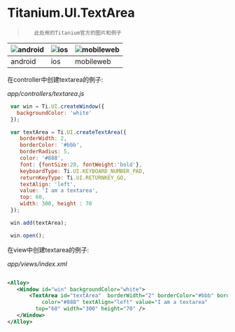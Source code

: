 # Titanium.UI.TextArea

>        此处用的Titanium官方的图片和例子

![android](http://docs.appcelerator.com/platform/latest/images/textarea/textarea_android.png)  | ![ios](http://docs.appcelerator.com/platform/latest/images/textarea/textarea_ios.png) | ![mobileweb](http://docs.appcelerator.com/platform/latest/images/textarea/textarea_mobileweb.png)  |
------------- | ------------- | ------------- |
android  | ios | mobileweb |



在controller中创建textarea的例子:

*app/controllers/textarea.js*

```javascript
 var win = Ti.UI.createWindow({
   backgroundColor: 'white'
 });

 var textArea = Ti.UI.createTextArea({
    borderWidth: 2,
    borderColor: '#bbb',
    borderRadius: 5,
    color: '#888',
    font: {fontSize:20, fontWeight:'bold'},
    keyboardType: Ti.UI.KEYBOARD_NUMBER_PAD,
    returnKeyType: Ti.UI.RETURNKEY_GO,
    textAlign: 'left',
    value: 'I am a textarea',
    top: 60,
    width: 300, height : 70
 });

 win.add(textArea);

 win.open();
```


在view中创建textarea的例子:

*app/views/index.xml*

```xml

<Alloy>
   <Window id="win" backgroundColor="white">
       <TextArea id="textArea"  borderWidth="2" borderColor="#bbb" borderRadius="5"
           color="#888" textAlign="left" value="I am a textarea"
         top="60" width="300" height="70" />
   </Window>
</Alloy>

```
